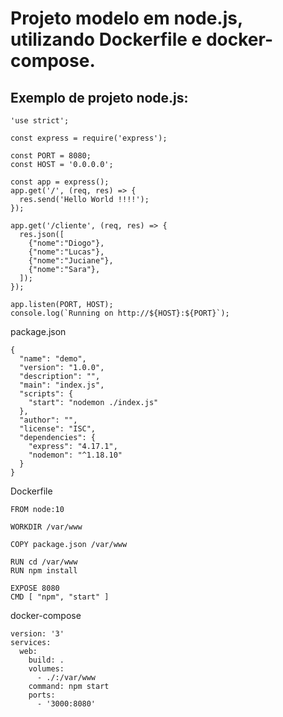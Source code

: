 
# Projeto modelo em node.js, utilizando Dockerfile e docker-compose.

## Exemplo de projeto node.js:

```
'use strict';

const express = require('express');

const PORT = 8080;
const HOST = '0.0.0.0';

const app = express();
app.get('/', (req, res) => {
  res.send('Hello World !!!!');
});

app.get('/cliente', (req, res) => {
  res.json([
    {"nome":"Diogo"},
    {"nome":"Lucas"},
    {"nome":"Juciane"},
    {"nome":"Sara"},
  ]);
});

app.listen(PORT, HOST);
console.log(`Running on http://${HOST}:${PORT}`);
```

package.json
```
{
  "name": "demo",
  "version": "1.0.0",
  "description": "",
  "main": "index.js",
  "scripts": {
    "start": "nodemon ./index.js"
  },
  "author": "",
  "license": "ISC",
  "dependencies": {
    "express": "4.17.1",
    "nodemon": "^1.18.10"
  }
}
```
Dockerfile
```
FROM node:10

WORKDIR /var/www

COPY package.json /var/www

RUN cd /var/www
RUN npm install

EXPOSE 8080
CMD [ "npm", "start" ]
```

docker-compose
```
version: '3'
services:
  web:
    build: .
    volumes: 
      - ./:/var/www
    command: npm start
    ports:
      - '3000:8080'
```
